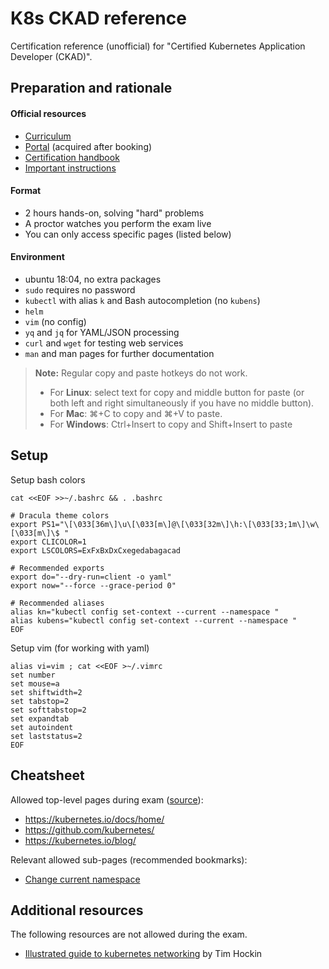 # K8s CKAD reference

Certification reference (unofficial) for "Certified Kubernetes Application Developer (CKAD)".

## Preparation and rationale

#### Official resources

- [Curriculum](https://github.com/cncf/curriculum)
- [Portal](https://trainingportal.linuxfoundation.org/learn/dashboard) (acquired after booking)
- [Certification handbook](https://docs.linuxfoundation.org/tc-docs/certification/lf-candidate-handbook)
- [Important instructions](https://docs.linuxfoundation.org/tc-docs/certification/tips-cka-and-ckad)

#### Format

- 2 hours hands-on, solving "hard" problems
- A proctor watches you perform the exam live
- You can only access specific pages (listed below)

#### Environment

- ubuntu 18:04, no extra packages
- `sudo` requires no password
- `kubectl` with alias `k` and Bash autocompletion (no `kubens`)
- `helm`
- `vim` (no config)
- `yq` and `jq` for YAML/JSON processing
- `curl` and `wget` for testing web services
- `man` and man pages for further documentation

> **Note:** Regular copy and paste hotkeys do not work.
> - For **Linux**: select text for copy and middle button for paste (or both left and right simultaneously if you have no middle button).
> - For **Mac**: ⌘+C to copy and ⌘+V to paste.
> - For **Windows**: Ctrl+Insert to copy and Shift+Insert to paste

## Setup

Setup bash colors

```shell
cat <<EOF >>~/.bashrc && . .bashrc

# Dracula theme colors
export PS1="\[\033[36m\]\u\[\033[m\]@\[\033[32m\]\h:\[\033[33;1m\]\w\[\033[m\]\$ "
export CLICOLOR=1
export LSCOLORS=ExFxBxDxCxegedabagacad

# Recommended exports
export do="--dry-run=client -o yaml" 
export now="--force --grace-period 0"

# Recommended aliases
alias kn="kubectl config set-context --current --namespace "
alias kubens="kubectl config set-context --current --namespace "
EOF
```

Setup vim (for working with yaml)

```shell
alias vi=vim ; cat <<EOF >~/.vimrc
set number
set mouse=a
set shiftwidth=2
set tabstop=2
set softtabstop=2
set expandtab
set autoindent
set laststatus=2
EOF
```

## Cheatsheet

Allowed top-level pages during exam ([source](https://docs.linuxfoundation.org/tc-docs/certification/certification-resources-allowed#certified-kubernetes-administrator-cka-and-certified-kubernetes-application-developer-ckad)):

- https://kubernetes.io/docs/home/
- https://github.com/kubernetes/
- https://kubernetes.io/blog/

Relevant allowed sub-pages (recommended bookmarks):

- [Change current namespace](https://kubernetes.io/docs/concepts/overview/working-with-objects/namespaces/#setting-the-namespace-preference)

## Additional resources

The following resources are not allowed during the exam.

- [Illustrated guide to kubernetes networking](https://speakerdeck.com/thockin/illustrated-guide-to-kubernetes-networking) by Tim Hockin

